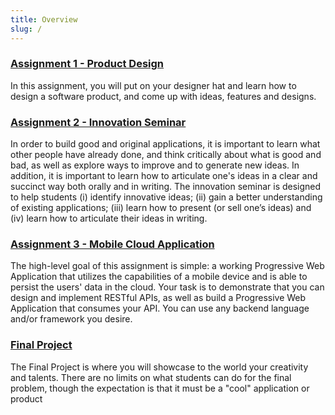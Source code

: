 ```yaml
---
title: Overview
slug: /
---
```


### [Assignment 1 - Product Design](./product-design)

In this assignment, you will put on your designer hat and learn how to design a software product, and come up with ideas, features and designs.

### [Assignment 2 - Innovation Seminar](./seminar)

In order to build good and original applications, it is important to learn what other people have already done, and think critically about what is good and bad, as well as explore ways to improve and to generate new ideas. In addition, it is important to learn how to articulate one's ideas in a clear and succinct way both orally and in writing. The innovation seminar is designed to help students (i) identify innovative ideas; (ii) gain a better understanding of existing applications; (iii) learn how to present (or sell one’s ideas) and (iv) learn how to articulate their ideas in writing.

### [Assignment 3 - Mobile Cloud Application](./mobile)

The high-level goal of this assignment is simple: a working Progressive Web Application that utilizes the capabilities of a mobile device and is able to persist the users' data in the cloud. Your task is to demonstrate that you can design and implement RESTful APIs, as well as build a Progressive Web Application that consumes your API. You can use any backend language and/or framework you desire.

### [Final Project](./project)

The Final Project is where you will showcase to the world your creativity and talents. There are no limits on what students can do for the final problem, though the expectation is that it must be a "cool" application or product
